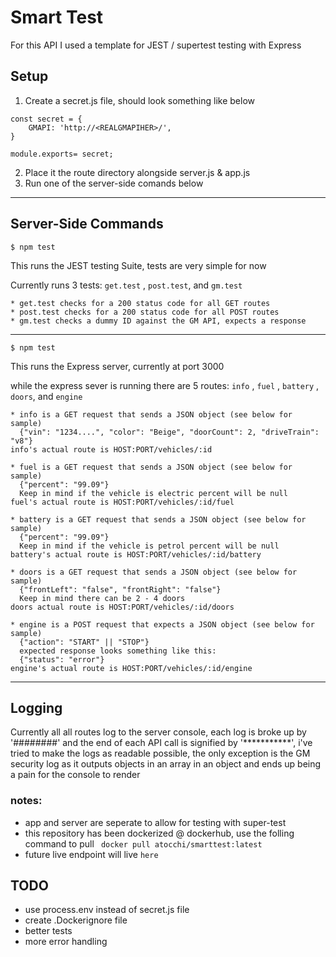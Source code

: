 # Smart Test
For this API I used a template for JEST / supertest testing with Express


## Setup
1) Create a secret.js file, should look something like below
```
const secret = {
    GMAPI: 'http://<REALGMAPIHER>/',
}

module.exports= secret;
```
2) Place it the route directory alongside server.js & app.js
3) Run one of the server-side comands below
---------------------------------

## Server-Side Commands



```
$ npm test
```

This runs the JEST testing Suite, tests are very simple for now

Currently runs 3 tests: ```get.test``` , ```post.test```, and ```gm.test```

    * get.test checks for a 200 status code for all GET routes
    * post.test checks for a 200 status code for all POST routes
    * gm.test checks a dummy ID against the GM API, expects a response
    
----------------------------------------

```
$ npm test
```

This runs the Express server, currently at port 3000

while the express sever is running there are 5 routes: ```info``` , ```fuel``` , ```battery``` , ```doors```, and ```engine```

    * info is a GET request that sends a JSON object (see below for sample)
      {"vin": "1234....", "color": "Beige", "doorCount": 2, "driveTrain": "v8"}
    info's actual route is HOST:PORT/vehicles/:id

    * fuel is a GET request that sends a JSON object (see below for sample)
      {"percent": "99.09"}
      Keep in mind if the vehicle is electric percent will be null
    fuel's actual route is HOST:PORT/vehicles/:id/fuel

    * battery is a GET request that sends a JSON object (see below for sample)
      {"percent": "99.09"}
      Keep in mind if the vehicle is petrol percent will be null
    battery's actual route is HOST:PORT/vehicles/:id/battery

    * doors is a GET request that sends a JSON object (see below for sample)
      {"frontLeft": "false", "frontRight": "false"}
      Keep in mind there can be 2 - 4 doors
    doors actual route is HOST:PORT/vehicles/:id/doors

    * engine is a POST request that expects a JSON object (see below for sample)
      {"action": "START" || "STOP"}
      expected response looks something like this:
      {"status": "error"}
    engine's actual route is HOST:PORT/vehicles/:id/engine
---------------
## Logging

Currently all all routes log to the server console, each log is broke up by '########' and the end of each API call is signified by '***********', i've tried to make the logs as readable possible, the only exception is the GM security log as it outputs objects in an array in an object and ends up being a pain for the console to render

### notes:

* app and server are seperate to allow for testing with super-test
* this repository has been dockerized @ dockerhub, use the folling command to pull ``` docker pull atocchi/smarttest:latest```
* future live endpoint will live ```here```

## TODO
+ use process.env instead of secret.js file
+ create .Dockerignore file 
+ better tests
+ more error handling